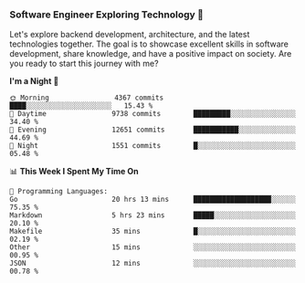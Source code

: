 ### Software Engineer Exploring Technology 🚀 

Let's explore backend development, architecture, and the latest technologies together. The goal is to showcase excellent skills in software development, share knowledge, and have a positive impact on society. Are you ready to start this journey with me?

<!--START_SECTION:waka-->
**I'm a Night 🦉** 

```text
🌞 Morning                4367 commits        ████░░░░░░░░░░░░░░░░░░░░░   15.43 % 
🌆 Daytime                9738 commits        █████████░░░░░░░░░░░░░░░░   34.40 % 
🌃 Evening                12651 commits       ███████████░░░░░░░░░░░░░░   44.69 % 
🌙 Night                  1551 commits        █░░░░░░░░░░░░░░░░░░░░░░░░   05.48 % 
```


📊 **This Week I Spent My Time On** 

```text
💬 Programming Languages: 
Go                       20 hrs 13 mins      ███████████████████░░░░░░   75.35 % 
Markdown                 5 hrs 23 mins       █████░░░░░░░░░░░░░░░░░░░░   20.10 % 
Makefile                 35 mins             █░░░░░░░░░░░░░░░░░░░░░░░░   02.19 % 
Other                    15 mins             ░░░░░░░░░░░░░░░░░░░░░░░░░   00.95 % 
JSON                     12 mins             ░░░░░░░░░░░░░░░░░░░░░░░░░   00.78 % 
```


<!--END_SECTION:waka-->
